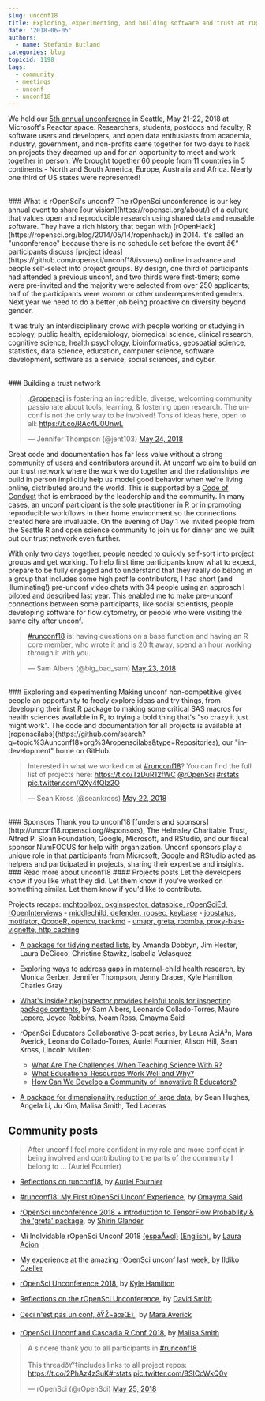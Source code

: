 ```yaml
---
slug: unconf18
title: Exploring, experimenting, and building software and trust at rOpenSci’s unconf18
date: '2018-06-05'
authors:
  - name: Stefanie Butland
categories: blog
topicid: 1198
tags:
  - community
  - meetings
  - unconf
  - unconf18
---
```


We held our [5th annual unconference](http://unconf18.ropensci.org/) in Seattle, May 21-22, 2018 at Microsoft's Reactor space. Researchers, students, postdocs and faculty, R software users and developers, and open data enthusiasts from academia, industry, government, and non-profits came together for two days to hack on projects they dreamed up and for an opportunity to meet and work together in person. We brought together 60 people from 11 countries in 5 continents - North and South America, Europe, Australia and Africa. Nearly one third of US states were represented!

</br>
### What is rOpenSci's unconf?
The rOpenSci unconference is our key annual event to share [our vision](https://ropensci.org/about/) of a culture that values open and reproducible research using shared data and reusable software. They have a rich history that began with [rOpenHack](https://ropensci.org/blog/2014/05/14/ropenhack/) in 2014. It's called an "unconference" because there is no schedule set before the event â€“ participants discuss [project ideas](https://github.com/ropensci/unconf18/issues/) online in advance and people self-select into project groups. By design, one third of participants had attended a previous unconf, and two thirds were first-timers; some were pre-invited and the majority were selected from over 250 applicants; half of the participants were women or other underrepresented genders. Next year we need to do a better job being proactive on diversity beyond gender.

It was truly an interdisciplinary crowd with people working or studying in ecology, public health, epidemiology, biomedical science, clinical research, cognitive science, health psychology, bioinformatics, geospatial science, statistics, data science, education, computer science, software development, software as a service, social sciences, and cyber.

</br>
### Building a trust network

<blockquote class="twitter-tweet" data-conversation="none" data-cards="hidden" data-partner="tweetdeck"><p lang="en" dir="ltr">.<a href="https://twitter.com/rOpenSci?ref_src=twsrc%5Etfw">@ropensci</a> is fostering an incredible, diverse, welcoming community passionate about tools, learning, &amp; fostering open research. The unconf is not the only way to be involved! Tons of ideas here, open to all: <a href="https://t.co/RAc4U0UnwL">https://t.co/RAc4U0UnwL</a></p>&mdash; Jennifer Thompson (@jent103) <a href="https://twitter.com/jent103/status/999667923651358721?ref_src=twsrc%5Etfw">May 24, 2018</a></blockquote>

Great code and documentation has far less value without a strong community of users and contributors around it. At unconf we aim to build on our trust network where the work we do together and the relationships we build in person implicitly help us model good behavior when we're living online, distributed around the world. This is supported by a [Code of Conduct](https://ropensci.org/coc/) that is embraced by the leadership and the community. In many cases, an unconf participant is the sole practitioner in R or in promoting reproducible workflows in their home environment so the connections created here are invaluable. On the evening of Day 1 we invited people from the Seattle R and open science community to join us for dinner and we built out our trust network even further.

With only two days together, people needed to quickly self-sort into project groups and get working. To help first time participants know what to expect, prepare to be fully engaged and to understand that they really do belong in a group that includes some high profile contributors, I had short (and illuminating!) pre-unconf video chats with 34 people using an approach I piloted and [described last year](https://ropensci.org/blog/2017/12/01/unconf-welcome/). This enabled me to make pre-unconf connections between some participants, like social scientists, people developing software for flow cytometry, or people who were visiting the same city after unconf.

<blockquote class="twitter-tweet" data-lang="en"><p lang="en" dir="ltr"><a href="https://twitter.com/hashtag/runconf18?src=hash&amp;ref_src=twsrc%5Etfw">#runconf18</a> is: having questions on a base function and having an R core member, who wrote it and is 20 ft away, spend an hour working through it with you.</p>&mdash; Sam Albers (@big_bad_sam) <a href="https://twitter.com/big_bad_sam/status/999283165213540352?ref_src=twsrc%5Etfw">May 23, 2018</a></blockquote>

</br>
### Exploring and experimenting
Making unconf non-competitive gives people an opportunity to freely explore ideas and try things, from developing their first R package to making some critical SAS macros for health sciences available in R, to trying a bold thing that's "so crazy it just might work". The code and documentation for all projects is available at [ropenscilabs](https://github.com/search?q=topic%3Aunconf18+org%3Aropenscilabs&type=Repositories), our "in-development" home on GitHub.
</br>

<blockquote class="twitter-tweet" data-partner="tweetdeck"><p lang="en" dir="ltr">Interested in what we worked on at <a href="https://twitter.com/hashtag/runconf18?src=hash&amp;ref_src=twsrc%5Etfw">#runconf18</a>? You can find the full list of projects here: <a href="https://t.co/TzDuR12fWC">https://t.co/TzDuR12fWC</a> <a href="https://twitter.com/rOpenSci?ref_src=twsrc%5Etfw">@rOpenSci</a> <a href="https://twitter.com/hashtag/rstats?src=hash&amp;ref_src=twsrc%5Etfw">#rstats</a> <a href="https://t.co/QXy4fQIz2O">pic.twitter.com/QXy4fQIz2O</a></p>&mdash; Sean Kross (@seankross) <a href="https://twitter.com/seankross/status/999073432494006273?ref_src=twsrc%5Etfw">May 22, 2018</a></blockquote>

</br>
### Sponsors
Thank you to unconf18 [funders and sponsors](http://unconf18.ropensci.org/#sponsors), The Helmsley Charitable Trust, Alfred P. Sloan Foundation, Google, Microsoft, and RStudio, and our fiscal sponsor NumFOCUS for help with organization. Unconf sponsors play a unique role in that participants from Microsoft, Google and RStudio acted as helpers and participated in projects, sharing their expertise and insights.

</br>
### Read more about unconf18
#### Projects posts
Let the developers know if you like what they did. Let them know if you've worked on something similar. Let them know if you'd like to contribute.

Projects recaps: [mchtoolbox, pkginspector, dataspice, rOpenSciEd, rOpenInterviews](https://ropensci.org/blog/2018/06/05/unconf_recap_1/) - [middlechild, defender, ropsec, keybase](https://ropensci.org/blog/2018/06/06/unconf18_recap_2/) - [jobstatus, motifator, QcodeR, opencv, trackmd](https://ropensci.org/blog/2018/06/07/unconf_recap_3/) - [umapr, greta, roomba, proxy-bias-vignette, http caching](https://ropensci.org/blog/2018/06/08/unconf_recap_4/)

- [A package for tidying nested lists](https://ropensci.org/blog/2018/06/26/roomba/), by Amanda Dobbyn, Jim Hester, Laura DeCicco, Christine Stawitz, Isabella Velasquez

- [Exploring ways to address gaps in maternal-child health research](https://ropensci.org/blog/2018/07/05/mchtoolbox/), by Monica Gerber, Jennifer Thompson, Jenny Draper, Kyle Hamilton, Charles Gray

- [What's inside? pkginspector provides helpful tools for inspecting package contents](https://ropensci.org/blog/2018/07/17/pkginspector/), by Sam Albers, Leonardo Collado-Torres, Mauro Lepore, Joyce Robbins, Noam Ross, Omayma Said

- rOpenSci Educators Collaborative 3-post series, by Laura AciÃ³n, Mara Averick, Leonardo Collado-Torres, Auriel Fournier, Alison Hill, Sean Kross, Lincoln Mullen:
  
  - [What Are The Challenges When Teaching Science With R?](https://ropensci.org/blog/2018/07/24/educollab-challenges/)
  - [What Educational Resources Work Well and Why?](https://ropensci.org/blog/2018/07/25/educollab-resources/)
  - [How Can We Develop a Community of Innovative R Educators?](https://ropensci.org/blog/2018/07/26/educollab-community/)

- [A package for dimensionality reduction of large data](https://ropensci.org/blog/2018/08/01/umapr/), by Sean Hughes, Angela Li, Ju Kim, Malisa Smith, Ted Laderas

## Community posts

> After unconf I feel more confident in my role and more confident in being involved and contributing to the parts of the community I belong to ... (Auriel Fournier)

- [Reflections on runconf18](http://aurielfournier.github.io/runconf18/), by [Auriel Fournier](https://twitter.com/RallidaeRule)

- [\#runconf18: My First rOpenSci Unconf Experience](http://www.onceupondata.com/2018/05/29/ropensci-runconf18/), by [Omayma Said](https://twitter.com/OmaymaS_)

- [rOpenSci unconference 2018 + introduction to TensorFlow Probability \& the 'greta' package](https://shirinsplayground.netlify.com/2018/05/ropensci_unconf18/), by [Shirin Glander](https://twitter.com/ShirinGlander)

- Mi Inolvidable rOpenSci Unconf 2018 [(espaÃ±ol)](https://gist.github.com/lauracion/c180b98418e2c289ffe666e98f6a2504) [(English)](https://gist.github.com/lauracion/ac230372fa10d39e3b8749c9bdd1067e), by [Laura Acion](https://twitter.com/_lacion_?lang=en)

- [My experience at the amazing rOpenSci unconf last week](https://ildiczeller.com/2018/06/01/my-runconf18-experience/), by [Ildiko Czeller](https://twitter.com/czeildi)

- [rOpenSci Unconference 2018](http://kylehamilton.com/post/2018-06-01-ropensci-unconf-2018/), by [Kyle Hamilton](https://twitter.com/kylehamilton)

- [Reflections on the rOpenSci Unconference](http://blog.revolutionanalytics.com/2018/05/reflections-on-the-ropensci-unconference.html), by [David Smith](https://twitter.com/revodavid)

- [Ceci n'est pas un conf, ðŸŽ¬âœŒï¸](https://maraaverick.rbind.io/2018/05/ceci-n-est-pas-un-conf-take-two/), by [Mara Averick](https://twitter.com/dataandme)

- [rOpenSci Unconf and Cascadia R Conf 2018](http://hellomalisa.me/2018-06-04/runconf-and-cascadiarconf.html), by [Malisa Smith](https://twitter.com/malisas7)

<blockquote class="twitter-tweet" data-lang="en"><p lang="en" dir="ltr">A sincere thank you to all participants in <a href="https://twitter.com/hashtag/runconf18?src=hash&amp;ref_src=twsrc%5Etfw">#runconf18</a> <br><br>This threadðŸ‘‡includes links to all project repos: <a href="https://t.co/2PhAz4zSuK">https://t.co/2PhAz4zSuK</a><a href="https://twitter.com/hashtag/rstats?src=hash&amp;ref_src=twsrc%5Etfw">#rstats</a> <a href="https://t.co/8SICcWkQ0v">pic.twitter.com/8SICcWkQ0v</a></p>&mdash; rOpenSci (@rOpenSci) <a href="https://twitter.com/rOpenSci/status/1000024996876468224?ref_src=twsrc%5Etfw">May 25, 2018</a></blockquote>
<script async src="https://platform.twitter.com/widgets.js" charset="utf-8"></script>


